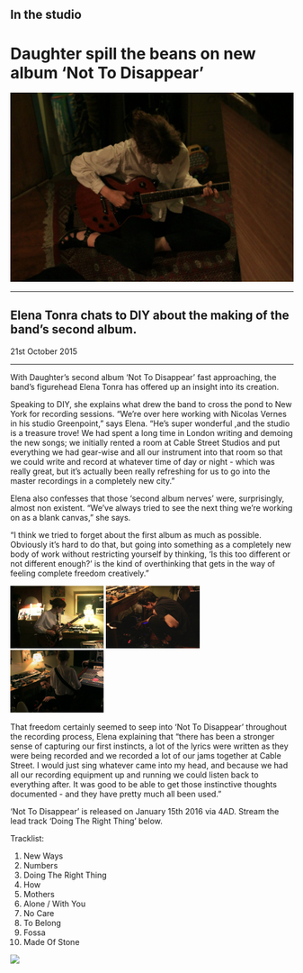 ## In the studio
# Daughter spill the beans on new album ‘Not To Disappear’

<img src="/Images/Daughter-In-The-Studio-DIY.jpg">

---

## Elena Tonra chats to DIY about the making of the band’s second album.

21st October 2015

---



With Daughter’s second album ‘Not To Disappear’ fast approaching, the band’s figurehead Elena Tonra has offered up an insight into its creation.

Speaking to DIY, she explains what drew the band to cross the pond to New York for recording sessions. “We’re over here working with Nicolas Vernes in his studio Greenpoint,” says Elena. “He’s super wonderful ,and the studio is a treasure trove! We had spent a long time in London writing and demoing the new songs; we initially rented a room at Cable Street Studios and put everything we had gear-wise and all our instrument into that room so that we could write and record at whatever time of day or night - which was really great, but it’s actually been really refreshing for us to go into the master recordings in a completely new city.”

Elena also confesses that those ‘second album nerves’ were, surprisingly, almost non existent. “We’ve always tried to see the next thing we’re working on as a blank canvas,” she says.

“I think we tried to forget about the first album as much as possible. Obviously it’s hard to do that, but going into something as a completely new body of work without restricting yourself by thinking, ‘Is this too different or not different enough?’ is the kind of overthinking that gets in the way of feeling complete freedom creatively.”

<p align=left>
<img src="/Images/img_0693.jpg" width=33%> <img src="/Images/img_0708.jpg" width=33%> <img src="/Images/img_0719.jpg" width=33%>
</p>



That freedom certainly seemed to seep into ‘Not To Disappear’ throughout the recording process, Elena explaining that “there has been a stronger sense of capturing our first instincts, a lot of the lyrics were written as they were being recorded and we recorded a lot of our jams together at Cable Street. I would just sing whatever came into my head, and because we had all our recording equipment up and running we could listen back to everything after. It was good to be able to get those instinctive thoughts documented - and they have pretty much all been used.”

‘Not To Disappear’ is released on January 15th 2016 via 4AD. Stream the lead track ‘Doing The Right Thing’ below.

Tracklist:
1. New Ways
2. Numbers
3. Doing The Right Thing
4. How
5. Mothers
6. Alone / With You
7. No Care
8. To Belong
9. Fossa
10. Made Of Stone

[<img src="https://i.ytimg.com/vi/bU5F-DvGLkA/maxresdefault.jpg">](https://www.youtube.com/watch?v=bU5F-DvGLkA)
